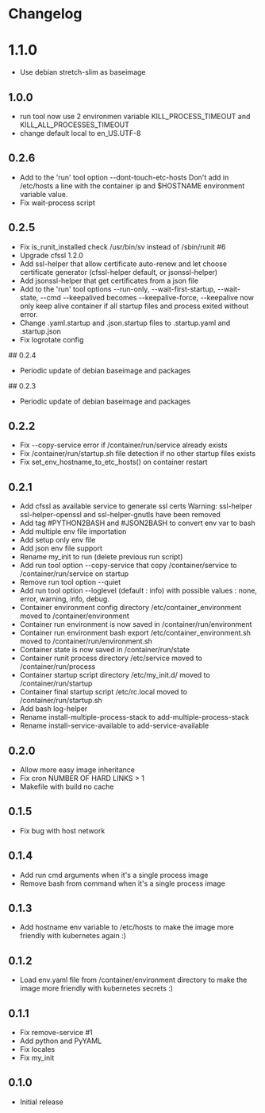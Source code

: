 # Changelog

# 1.1.0
  - Use debian stretch-slim as baseimage

## 1.0.0
  - run tool now use 2 environmen variable KILL_PROCESS_TIMEOUT and KILL_ALL_PROCESSES_TIMEOUT
  - change default local to en_US.UTF-8

## 0.2.6
  - Add to the 'run' tool option --dont-touch-etc-hosts Don't add in /etc/hosts a line with the container ip and $HOSTNAME environment variable value.
  - Fix wait-process script

## 0.2.5
  - Fix is_runit_installed check /usr/bin/sv instead of /sbin/runit #6
  - Upgrade cfssl 1.2.0
  - Add ssl-helper that allow certificate auto-renew and let choose
    certificate generator (cfssl-helper default, or jsonssl-helper)
  - Add jsonssl-helper that get certificates from a json file
  - Add to the 'run' tool options --run-only, --wait-first-startup, --wait-state, --cmd
   --keepalived becomes --keepalive-force,
   --keepalive now only keep alive container if all startup files and process
     exited without error.
  - Change .yaml.startup and .json.startup files to .startup.yaml and .startup.json
  - Fix logrotate config

## 0.2.4
  - Periodic update of debian baseimage and packages

## 0.2.3
  - Periodic update of debian baseimage and packages

## 0.2.2
  - Fix --copy-service error if /container/run/service already exists
  - Fix /container/run/startup.sh file detection if no other startup files exists
  - Fix set_env_hostname_to_etc_hosts() on container restart

## 0.2.1
  - Add cfssl as available service to generate ssl certs
    Warning: ssl-helper ssl-helper-openssl and ssl-helper-gnutls
             have been removed
  - Add tag #PYTHON2BASH and #JSON2BASH to convert env var to bash
  - Add multiple env file importation
  - Add setup only env file
  - Add json env file support
  - Rename my_init to run (delete previous run script)
  - Add run tool option --copy-service that copy /container/service to /container/run/service on startup
  - Remove run tool option --quiet
  - Add run tool option --loglevel (default : info) with possible values : none, error, warning, info, debug.
  - Container environment config directory /etc/container_environment moved to /container/environment
  - Container run environment is now saved in /container/run/environment
  - Container run environment bash export /etc/container_environment.sh moved to /container/run/environment.sh
  - Container state is now saved in /container/run/state
  - Container runit process directory /etc/service moved to  /container/run/process
  - Container startup script directory /etc/my_init.d/ moved to /container/run/startup
  - Container final startup script /etc/rc.local moved to /container/run/startup.sh
  - Add bash log-helper
  - Rename install-multiple-process-stack to add-multiple-process-stack
  - Rename install-service-available to add-service-available

## 0.2.0
  - Allow more easy image inheritance
  - Fix cron NUMBER OF HARD LINKS > 1
  - Makefile with build no cache

## 0.1.5
  - Fix bug with host network

## 0.1.4
  - Add run cmd arguments when it's a single process image
  - Remove bash from command when it's a single process image

## 0.1.3
  - Add hostname env variable to /etc/hosts
    to make the image more friendly with kubernetes again :)

## 0.1.2
  - Load env.yaml file from /container/environment directory
    to make the image more friendly with kubernetes secrets :)

## 0.1.1
  - Fix remove-service #1
  - Add python and PyYAML
  - Fix locales
  - Fix my_init

## 0.1.0
  - Initial release
